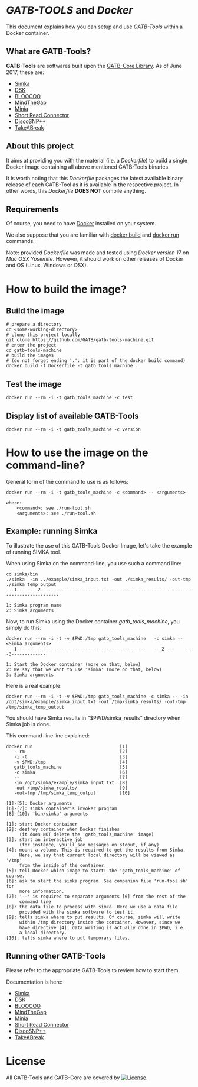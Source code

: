 # *GATB-TOOLS* and *Docker*

This document explains how you can setup and use *GATB-Tools* within a Docker container.

## What are GATB-Tools?

**GATB-Tools** are softwares built upon the [GATB-Core Library](https://github.com/GATB/gatb-core/wiki). As of June 2017, these are:

*  [Simka](https://github.com/GATB/simka)
*  [DSK](https://github.com/GATB/dsk)
*  [BLOOCOO](https://github.com/GATB/bloocoo)
*  [MindTheGap](https://github.com/GATB/MindTheGap)
*  [Minia](https://github.com/GATB/minia)
*  [Short Read Connector](https://github.com/GATB/short_read_connector)
*  [DiscoSNP++](https://github.com/GATB/DiscoSnp)
*  [TakeABreak](https://github.com/GATB/TakeABreak)

## About this project

It aims at providing you with the material (i.e. a *Dockerfile*) to build a single Docker image containing all above mentioned GATB-Tools binaries. 

It is worth noting that this *Dockerfile* packages the latest available binary release of each GATB-Tool as it is available in the respective project. In other words, this *Dockerfile* **DOES NOT** compile anything.

## Requirements

Of course, you need to have [Docker](https://docs.docker.com/engine/installation/) installed on your system. 

We also suppose that you are familiar with [docker build](https://docs.docker.com/engine/reference/commandline/build/) and [docker run](https://docs.docker.com/engine/reference/commandline/run/) commands.

Note: provided *Dockerfile* was made and tested using *Docker version 17* on *Mac OSX Yosemite*. However, it should work on other releases of Docker and OS (Linux, Windows or OSX). 

# How to build the image?

## Build the image

    # prepare a directory
    cd <some-working-directory>
    # clone this project locally
    git clone https://github.com/GATB/gatb-tools-machine.git
    # enter the project
    cd gatb-tools-machine
    # build the images 
    # (do not forget ending '.': it is part of the docker build command)
    docker build -f Dockerfile -t gatb_tools_machine .
    

## Test the image

    docker run --rm -i -t gatb_tools_machine -c test

## Display list of available GATB-Tools

    docker run --rm -i -t gatb_tools_machine -c version

# How to use the image on the command-line?

General form of the command to use is as follows:

    docker run --rm -i -t gatb_tools_machine -c <command> -- <arguments>
    
    where:
        <command>: see ./run-tool.sh
        <arguments>: see ./run-tool.sh

## Example: running Simka

To illustrate the use of this GATB-Tools Docker Image, let's take the example of running SIMKA tool.

When using Simka on the command-line, you use such a command line:

    cd simka/bin
    ./simka  -in ../example/simka_input.txt -out ./simka_results/ -out-tmp ./simka_temp_output
    ---1---  ---2-----------------------------------------------------------------------------
    
    1: Simka program name
    2: Simka arguments

Now, to run Simka using the Docker container *gatb_tools_machine*, you simply do this:

    docker run --rm -i -t -v $PWD:/tmp gatb_tools_machine   -c simka -- <Simka arguments>
    ---1-------------------------------------------------   ---2----    ---3-------------
    
    1: Start the Docker container (more on that, below)
    2: We say that we want to use 'simka' (more on that, below)
    3: Simka arguments

Here is a real example:

    docker run --rm -i -t -v $PWD:/tmp gatb_tools_machine -c simka -- -in /opt/simka/example/simka_input.txt -out /tmp/simka_results/ -out-tmp /tmp/simka_temp_output

You should have Simka results in "$PWD/simka_results" directory when Simka job is done.

This command-line line explained:

    docker run                                 [1]
       --rm                                    [2]
       -i -t                                   [3]
       -v $PWD:/tmp                            [4]
       gatb_tools_machine                      [5] 
       -c simka                                [6]
       --                                      [7]
       -in /opt/simka/example/simka_input.txt  [8]
       -out /tmp/simka_results/                [9]
       -out-tmp /tmp/simka_temp_output         [10]
    
    [1]-[5]: Docker arguments
    [6]-[7]: simka container's invoker program
    [8]-[10]: 'bin/simka' arguments
    
    [1]: start Docker container
    [2]: destroy container when Docker finishes
         (it does NOT delete the 'gatb_tools_machine' image)
    [3]: start an interactive job 
         (for instance, you'll see messages on stdout, if any)
    [4]: mount a volume. This is required to get the results from Simka.
         Here, we say that current local directory will be viewed as '/tmp'
         from the inside of the container. 
    [5]: tell Docker which image to start: the 'gatb_tools_machine' of course.
    [6]: ask to start the simka program. See companion file 'run-tool.sh' for
         more information.
    [7]: '--' is required to separate arguments [6] from the rest of the
         command line
    [8]: the data file to process with simka. Here we use a data file
         provided with the simka software to test it.
    [9]: tells simka where to put results. Of course, simka will write 
         within /tmp directory inside the container. However, since we
         have directive [4], data writing is actually done in $PWD, i.e.
         a local directory.
    [10]: tells simka where to put temporary files. 

## Running other GATB-Tools

Please refer to the appropriate GATB-Tools to review how to start them.

Documentation is here:

*  [Simka](https://github.com/GATB/simka)
*  [DSK](https://github.com/GATB/dsk)
*  [BLOOCOO](https://github.com/GATB/bloocoo)
*  [MindTheGap](https://github.com/GATB/MindTheGap)
*  [Minia](https://github.com/GATB/minia)
*  [Short Read Connector](https://github.com/GATB/short_read_connector)
*  [DiscoSNP++](https://github.com/GATB/DiscoSnp)
*  [TakeABreak](https://github.com/GATB/TakeABreak)

# License

All GATB-Tools and GATB-Core are covered by [![License](http://img.shields.io/:license-affero-blue.svg)](http://www.gnu.org/licenses/agpl-3.0.en.html).
